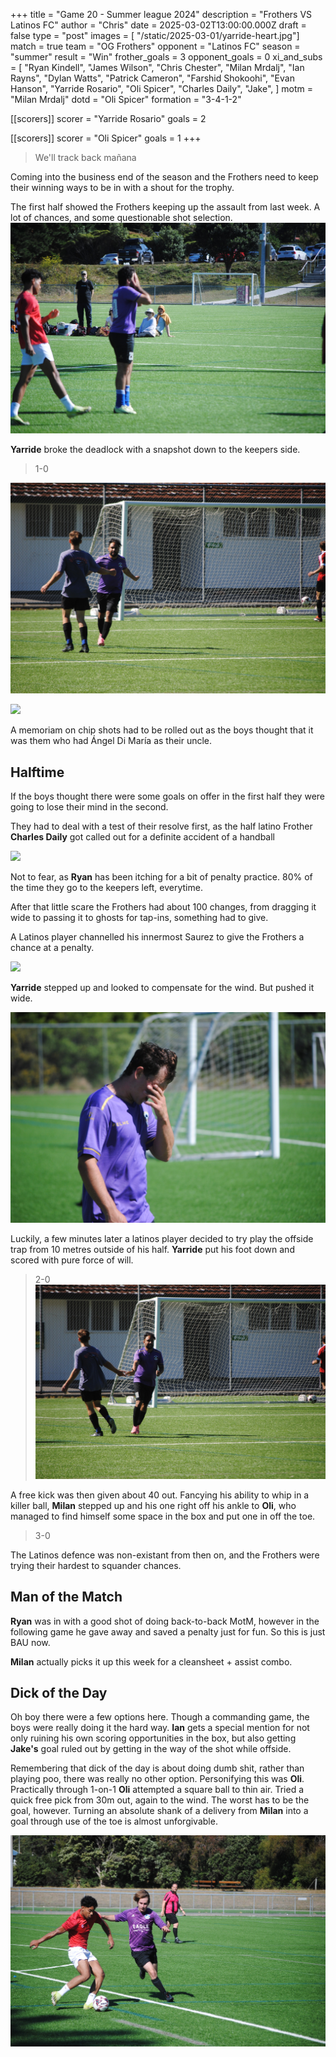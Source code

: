 +++
title = "Game 20 - Summer league 2024"
description = "Frothers VS Latinos FC"
author = "Chris"
date = 2025-03-02T13:00:00.000Z
draft = false
type = "post"
images = [ "/static/2025-03-01/yarride-heart.jpg"]
match = true
team = "OG Frothers"
opponent = "Latinos FC"
season = "summer"
result = "Win"
frother_goals = 3
opponent_goals = 0
xi_and_subs = [
  "Ryan Kindell",
  "James Wilson",
  "Chris Chester",
  "Milan Mrdalj",
  "Ian Rayns",
  "Dylan Watts",
  "Patrick Cameron",
  "Farshid Shokoohi",
  "Evan Hanson",
  "Yarride Rosario",
  "Oli Spicer",
  "Charles Daily",
  "Jake",
]
motm = "Milan Mrdalj"
dotd = "Oli Spicer"
formation = "3-4-1-2"

[[scorers]]
scorer = "Yarride Rosario"
goals = 2

[[scorers]]
scorer = "Oli Spicer"
goals = 1
+++

> We'll track back mañana

Coming into the business end of the season and the Frothers need to keep their winning ways to be in with a shout for the trophy.

The first half showed the Frothers keeping up the assault from last week. A lot of chances, and some questionable shot selection.
![](/static/2025-03-01/farsh-cry.jpg)

**Yarride** broke the deadlock with a snapshot down to the keepers side.

> 1-0

![](/static/2025-03-01/yarride1.jpg)


![](https://media.giphy.com/media/eenSJabvaKIvcNtqRa/giphy.gif?cid=790b7611ddzatzkm1btm81k3woaw1lo7mitl1u4gfk3fc9zs&ep=v1_gifs_search&rid=giphy.gif&ct=g)

A memoriam on chip shots had to be rolled out as the boys thought that it was them who had Ángel Di María as their uncle.

## Halftime

If the boys thought there were some goals on offer in the first half they were going to lose their mind in the second.

They had to deal with a test of their resolve first, as the half latino Frother **Charles Daily** got called out for a definite accident of a handball 

![](https://media.giphy.com/media/v1.Y2lkPTc5MGI3NjExaWt1dTd6NHNlYW52MnVodnZidnZ0YWhhcWFjZ3RpdjRoanUzOTRxMCZlcD12MV9naWZzX3NlYXJjaCZjdD1n/1B31s2g9UZTZ16UzZn/giphy.gif)

Not to fear, as **Ryan** has been itching for a bit of penalty practice. 80% of the time they go to the keepers left, everytime.

After that little scare the Frothers had about 100 changes, from dragging it wide to passing it to ghosts for tap-ins, something had to give.


A Latinos player channelled his innermost Saurez to give the Frothers a chance at a penalty.

![](https://media.giphy.com/media/v1.Y2lkPTc5MGI3NjExMWVxc3hzNzF4OG92Y3JsaHZ5NmF1bG9lczlicGxiOTd3YjV2a3Z0NyZlcD12MV9naWZzX3NlYXJjaCZjdD1n/5i0a2t7IEDTgY/giphy.gif)

**Yarride** stepped up and looked to compensate for the wind. But pushed it wide.

![](/static/2025-03-01/Patrick-c-cry.jpg)

Luckily, a few minutes later a latinos player decided to try play the offside trap from 10 metres outside of his half. **Yarride** put his foot down and scored with pure force of will.

> 2-0
![](/static/2025-03-01/yarride2.jpg)


A free kick was then given about 40 out. Fancying his ability to whip in a killer ball, **Milan** stepped up and his one right off his ankle to **Oli**, who managed to find himself some space in the box and put one in off the toe.

> 3-0

The Latinos defence was non-existant from then on, and the Frothers were trying their hardest to squander chances.

## Man of the Match
**Ryan** was in with a good shot of doing back-to-back MotM, however in the following game he gave away and saved a penalty just for fun. So this is just BAU now.

**Milan** actually picks it up this week for a cleansheet + assist combo.

## Dick of the Day
Oh boy there were a few options here. Though a commanding game, the boys were really doing it the hard way. **Ian** gets a special mention for not only ruining his own scoring opportunities in the box, but also getting **Jake's** goal ruled out by getting in the way of the shot while offside.

Remembering that dick of the day is about doing dumb shit, rather than playing poo, there was really no other option. Personifying this was **Oli**. Practically through 1-on-1 **Oli** attempted a square ball to thin air. Tried a quick free pick from 30m out, again to the wind. The worst has to be the goal, however. Turning an absolute shank of a delivery from **Milan** into a goal through use of the toe is almost unforgivable. 

![](/static/2025-03-01/Oli2.jpg)
